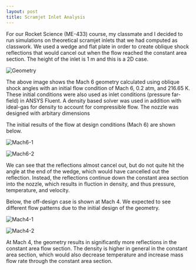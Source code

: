 ```yaml
---
layout: post
title: Scramjet Inlet Analysis
---
```


For our Rocket Science (ME-433) course, my classmate and I decided to run simulations on theoretical scramjet inlets that we had computed as classwork. We used a wedge and flat plate in order to create oblique shock reflections that would cancel out when the flow reached the  constant area section. The height of the inlet is 1 m and this is a 2D case.

![Geometry][logo1]

[logo1]: http://u.cubeupload.com/disaccurate/geometry.png "Mach 6 Geometry"

The above image shows the Mach 6 geometry calculated using oblique shock angles with an initial flow condition of Mach 6, 0.2 atm, and 216.65 K. These initial conditions were also used as inlet conditions (pressure far-field) in ANSYS Fluent. A density based solver was used in addition with ideal-gas for density to account for compressible flow. The nozzle was designed with arbitary dimensions

The initial results of the flow at design conditions (Mach 6) are shown below.

![Mach6-1][logo2]

[logo2]: http://u.cubeupload.com/disaccurate/mach61.png "Mach 6 Results 1"

![Mach6-2][logo3]

[logo3]: http://u.cubeupload.com/disaccurate/mach62.png "Mach 6 Results 2"

We can see that the reflections almost cancel out, but do not quite hit the angle at the end of the wedge, which would have cancelled out the reflection. Instead, the reflections continue down the constant area section into the nozzle, which results in fluction in density, and thus pressure, temperature, and velocity.

Below, the off-design case is shown at Mach 4. We expected to see different flow patterns due to the initial design of the geometry.

![Mach4-1][logo4]

[logo4]: http://u.cubeupload.com/disaccurate/mach41.png "Mach 4 Results 1"

![Mach4-2][logo5]

[logo5]: http://u.cubeupload.com/disaccurate/mach42.png "Mach 4 Results 2"

At Mach 4, the geometry results in significantly more reflections in the constant area flow section. The density is higher in general in the constant area section, which would also decrease temperature and increase mass flow rate through the constant area section. 
